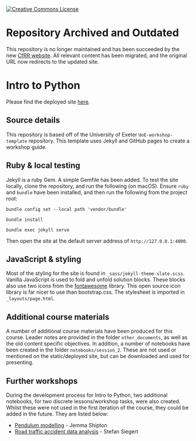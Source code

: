<a rel="license" href=""><img alt="Creative Commons License" style="border-width:0" src="https://i.creativecommons.org/l/by/4.0/88x31.png" /></a>

# Repository Archived and Outdated

This repository is no longer maintained and has been succeeded by the new [CfRR website](https://coding-for-reproducible-research.github.io/CfRR_Courses/programme_information/intro_to_python.html). All relevant content has been migrated, and the original URL now redirects to the updated site. 

# Intro to Python

Please find the deployed site [here](https://uniexeterrse.github.io/intro-to-python/).

## Source details

This repository is based off of the University of Exeter `UoE-workshop-template` repository. This template uses Jekyll and GitHub pages to create a workshop guide.

## Ruby & local testing

Jekyll is a ruby Gem. A simple Gemfile has been added. To test the site locally, clone the repository, and run the following (on macOS). Ensure `ruby` and `bundle` have been installed, and then run the following from the project root:

`bundle config set --local path 'vendor/bundle'`

`bundle install`

`bundle exec jekyll serve`

Then open the site at the default server address of `http://127.0.0.1:4000`.

## JavaScript & styling

Most of the styling for the site is found in `_sass/jekyll-theme-slate.scss`. Vanilla JavaScript is used to fold and unfold solution blocks. These blocks also use two icons from the [fontawesome](fontawesome.com) library. This open source icon library is far nicer to use than bootstrap.css. The stylesheet is imported in `_layouts/page.html`.

## Additional course materials

A number of additional course materials have been produced for this course. Leader notes are provided in the folder `other_documents`, as well as the old content specific objectives. In addition, a number of notebooks have been created in the folder `notebooks/session_2`. These are not used or mentioned on the static/deployed site, but can be downloaded and used for presenting.

## Further workshops

During the development process for Intro to Python, two additional notebooks, for two discrete lessons/workshop tasks, were also created. Whilst these were not used in the first iteration of the course, they could be added in the future. They are listed below:

* [Pendulum modelling](https://github.com/jshipton/intro_to_python) - Jemma Shipton
* [Road traffic accident data analysis](https://github.com/sieste/data-analysis-with-pandas) - Stefan Siegert
